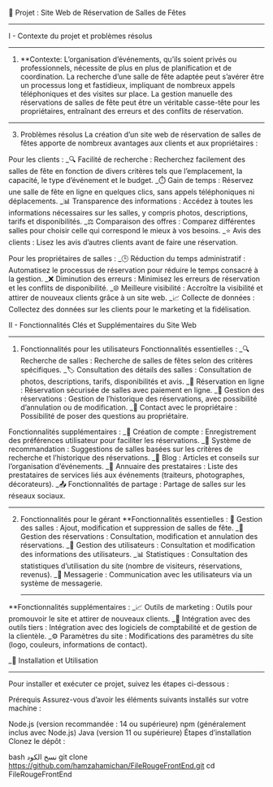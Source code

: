 🎉 Projet : Site Web de Réservation de Salles de Fêtes
____________________________________________________________________________________________________________
I - Contexte du projet et problèmes résolus
***********************************************
1. **Contexte:
L’organisation d’événements, qu’ils soient privés ou professionnels, nécessite de plus en plus de planification et de coordination. La recherche d’une salle de fête adaptée peut s’avérer être un processus long et fastidieux, impliquant de nombreux appels téléphoniques et des visites sur place. La gestion manuelle des réservations de salles de fête peut être un véritable casse-tête pour les propriétaires, entraînant des erreurs et des conflits de réservation.
_____
3. Problèmes résolus
La création d’un site web de réservation de salles de fêtes apporte de nombreux avantages aux clients et aux propriétaires :

Pour les clients :
_🔍 Facilité de recherche : Recherchez facilement des salles de fête en fonction de divers critères tels que l’emplacement, la capacité, le type d’événement et le budget.
_⏱️ Gain de temps : Réservez une salle de fête en ligne en quelques clics, sans appels téléphoniques ni déplacements.
_📊 Transparence des informations : Accédez à toutes les informations nécessaires sur les salles, y compris photos, descriptions, tarifs et disponibilités.
_⚖️ Comparaison des offres : Comparez différentes salles pour choisir celle qui correspond le mieux à vos besoins.
_⭐ Avis des clients : Lisez les avis d’autres clients avant de faire une réservation.

Pour les propriétaires de salles :
_🕒 Réduction du temps administratif : Automatisez le processus de réservation pour réduire le temps consacré à la gestion.
_❌ Diminution des erreurs : Minimisez les erreurs de réservation et les conflits de disponibilité.
_🌐 Meilleure visibilité : Accroître la visibilité et attirer de nouveaux clients grâce à un site web.
_📈 Collecte de données : Collectez des données sur les clients pour le marketing et la fidélisation.

II - Fonctionnalités Clés et Supplémentaires du Site Web
_  __  __ _ _ _ _ __ _ _ _ _ _ _ _ __ _ _ _ _ _ _ __ _ _ _
1. Fonctionnalités pour les utilisateurs
Fonctionnalités essentielles :
_🔍 Recherche de salles : Recherche de salles de fêtes selon des critères spécifiques.
_🏷️ Consultation des détails des salles : Consultation de photos, descriptions, tarifs, disponibilités et avis.
_🛒 Réservation en ligne : Réservation sécurisée de salles avec paiement en ligne.
_📅 Gestion des réservations : Gestion de l’historique des réservations, avec possibilité d’annulation ou de modification.
_💬 Contact avec le propriétaire : Possibilité de poser des questions au propriétaire.

Fonctionnalités supplémentaires :
_👤 Création de compte : Enregistrement des préférences utilisateur pour faciliter les réservations.
_🤖 Système de recommandation : Suggestions de salles basées sur les critères de recherche et l’historique des réservations.
_📝 Blog : Articles et conseils sur l’organisation d’événements.
_📒 Annuaire des prestataires : Liste des prestataires de services liés aux événements (traiteurs, photographes, décorateurs).
_📤 Fonctionnalités de partage : Partage de salles sur les réseaux sociaux.
 _ _ _ _ _ _  _ _ _ _ _ _ _ _ _ _ _  _ _ _ _ _ _ _  _ _ _ _ _  _ _ _  _ _ _ _ _ _ _ _ _ _________________   _  _ _ _  _ _ _ _ _ _ _ _ _ __  _ _ _ _  _ _ _ _ _ _ _ _ _ 
2. Fonctionnalités pour le gérant
**Fonctionnalités essentielles :
🏢 Gestion des salles : Ajout, modification et suppression de salles de fête.
_📅 Gestion des réservations : Consultation, modification et annulation des réservations.
_👥 Gestion des utilisateurs : Consultation et modification des informations des utilisateurs.
_📊 Statistiques : Consultation des statistiques d’utilisation du site (nombre de visiteurs, réservations, revenus).
_💬 Messagerie : Communication avec les utilisateurs via un système de messagerie.
     _  _ _   ___ _ _ __  _ _ _ _  _ ___     _ _ _ _ _ _ _ _  _ _ _ _ _ _  _ _  _ __  _ _ _ _ _ _ _ _ _ _ _ _ _ _   _ _______ _  _ _ _ _ _ _ _ _    _ _ _ _ _ __ 
**Fonctionnalités supplémentaires :
_📈 Outils de marketing : Outils pour promouvoir le site et attirer de nouveaux clients.
_🔗 Intégration avec des outils tiers : Intégration avec des logiciels de comptabilité et de gestion de la clientèle.
_⚙️ Paramètres du site : Modifications des paramètres du site (logo, couleurs, informations de contact).

_🚀 Installation et Utilisation
_     _  _            ___  _  _  _ ____  _  _ _ _ _____
Pour installer et exécuter ce projet, suivez les étapes ci-dessous :

Prérequis
Assurez-vous d’avoir les éléments suivants installés sur votre machine :

Node.js (version recommandée : 14 ou supérieure)
npm (généralement inclus avec Node.js)
Java (version 11 ou supérieure)
Étapes d’installation
Clonez le dépôt :

bash
نسخ الكود
git clone https://github.com/hamzahamichan/FileRougeFrontEnd.git
cd FileRougeFrontEnd
